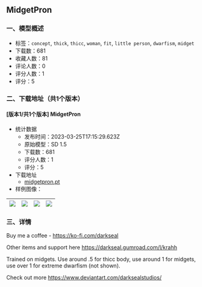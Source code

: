## MidgetPron
### 一、模型概述

- 标签：`concept`, `thick`, `thicc`, `woman`, `fit`, `little person`, `dwarfism`, `midget`
- 下载数：681
- 收藏人数：81
- 评论人数：0
- 评分人数：1
- 评分：5

### 二、下载地址（共1个版本）

#### [版本1/共1个版本] MidgetPron

- 统计数据
  - 发布时间：2023-03-25T17:15:29.623Z
  - 原始模型：SD 1.5
  - 下载数：681
  - 评分人数：1
  - 评分：5
- 下载地址
  - [midgetpron.pt](https://civitai.com/api/download/models/13644)
- 样例图像：

| <img src="https://image.civitai.com/xG1nkqKTMzGDvpLrqFT7WA/ae45fc66-8aa5-43d4-a47c-d9bd03973b00/width=450/132102.jpeg" /> | <img src="https://image.civitai.com/xG1nkqKTMzGDvpLrqFT7WA/4ec1b753-04c8-4168-40b2-cc9396319b00/width=450/132106.jpeg" /> | <img src="https://image.civitai.com/xG1nkqKTMzGDvpLrqFT7WA/3d7423b3-a43b-46ec-4768-1fbe472dff00/width=450/132105.jpeg" /> | <img src="https://image.civitai.com/xG1nkqKTMzGDvpLrqFT7WA/a9655ded-34f3-40db-578d-a2f6033f0200/width=450/132104.jpeg" /> |
| ---- | ---- | ---- | ---- |


### 三、详情
<p>Buy me a coffee - <a target="_blank" rel="ugc" href="https://ko-fi.com/darkseal">https://ko-fi.com/darkseal</a></p><p>Other items and support here <a target="_blank" rel="ugc" href="https://darkseal.gumroad.com/l/krahh">https://darkseal.gumroad.com/l/krahh</a></p><p>Trained on midgets. Use around .5 for thicc body, use around 1 for midgets, use over 1 for extreme dwarfism (not shown).</p><p>Check out more <a target="_blank" rel="ugc" href="https://www.deviantart.com/darksealstudios/">https://www.deviantart.com/darksealstudios/</a></p>